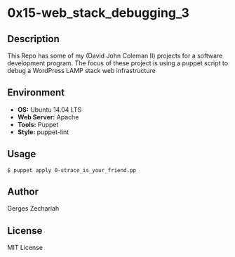 
# 0x15-web_stack_debugging_3

## Description

This Repo has some of my (David John Coleman II) projects for a software development program.
The focus of these project is using a puppet script to debug a WordPress LAMP
stack web infrastructure


## Environment

* __OS:__ Ubuntu 14.04 LTS
* __Web Server:__ Apache
* __Tools:__ Puppet
* __Style:__ puppet-lint

## Usage

```
$ puppet apply 0-strace_is_your_friend.pp
```

## Author

Gerges Zechariah

## License

MIT License
